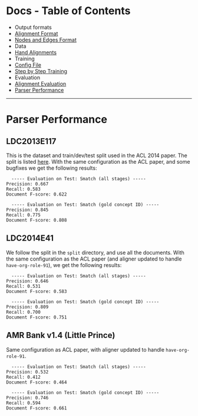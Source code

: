Docs - Table of Contents
====

 * Output formats
  * [Alignment Format](./Alignment_Format.md)
  * [Nodes and Edges Format](./Nodes_and_Edges_Format.md)
 * Data
  * [Hand Alignments](./Hand_Alignments.md)
 * Training
  * [Config File](./Config_File.md)
  * [Step by Step Training](./Step_by_Step_Training.md)
 * Evaluation
  * [Alignment Evaluation](./Alignment_Evaluation.md)
  * [Parser Performance](./Parser_Performance.md)

---

Parser Performance
=================

## LDC2013E117

This is the dataset and train/dev/test split used in the ACL 2014 paper.  The split is listed
[here](../scripts/preprocessing/LDC2013E117/README.md).  With the same configuration as the ACL paper, and some bugfixes
we get the following results:

```
  ----- Evaluation on Test: Smatch (all stages) -----
Precision: 0.667
Recall: 0.583
Document F-score: 0.622

  ----- Evaluation on Test: Smatch (gold concept ID) -----
Precision: 0.845
Recall: 0.775
Document F-score: 0.808
```

## LDC2014E41

We follow the split in the `split` directory, and use all the documents.  With the same configuration as the ACL paper
(and aligner updated to handle `have-org-role-91`), we get the following results:

```
  ----- Evaluation on Test: Smatch (all stages) -----
Precision: 0.646
Recall: 0.531
Document F-score: 0.583

  ----- Evaluation on Test: Smatch (gold concept ID) -----
Precision: 0.809
Recall: 0.700
Document F-score: 0.751
```

## AMR Bank v1.4 (Little Prince)

Same configuration as ACL paper, with aligner updated to handle `have-org-role-91`.

```
  ----- Evaluation on Test: Smatch (all stages) -----
Precision: 0.532
Recall: 0.412
Document F-score: 0.464

  ----- Evaluation on Test: Smatch (gold concept ID) -----
Precision: 0.746
Recall: 0.594
Document F-score: 0.661
```

